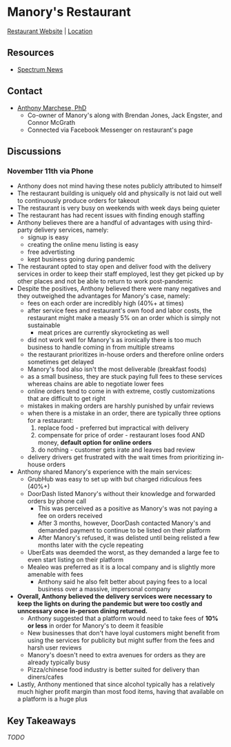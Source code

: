 # Manory's Restaurant

[Restaurant Website](http://www.manorystroy.com/) | [Location](https://goo.gl/maps/5QD2qxctR6ynTNLH8)

## Resources

- [Spectrum News](https://spectrumlocalnews.com/nys/capital-region/news/2020/12/24/century-old-business-adapting-to-the-times)

## Contact

- [Anthony Marchese, PhD](https://www.linkedin.com/in/anthony-marchese/)
  - Co-owner of Manory's along with Brendan Jones, Jack Engster, and Connor McGrath
  - Connected via Facebook Messenger on restaurant's page

## Discussions

### November 11th via Phone

- Anthony does not mind having these notes publicly attributed to himself
- The restaurant building is uniquely old and physically is not laid out well to continuously produce orders for takeout
- The restaurant is very busy on weekends with week days being quieter
- The restaurant has had recent issues with finding enough staffing
- Anthony believes there are a handful of advantages with using third-party delivery services, namely:
  - signup is easy
  - creating the online menu listing is easy
  - free advertisting
  - kept business going during pandemic
- The restaurant opted to stay open and deliver food with the delivery services in order to keep their staff employed, lest they get picked up by other places and not be able to return to work post-pandemic
- Despite the positives, Anthony believed there were many negatives and they outweighed the advantages for Manory's case, namely:
  - fees on each order are incredibly high (40%+ at times)
  - after service fees and restaurant's own food and labor costs, the restaurant might make a measly 5% on an order which is simply not sustainable
    - meat prices are currently skyrocketing as well
  - did not work well for Manory's as ironically there is too much business to handle coming in from multiple streams
  - the restaurant prioritizes in-house orders and therefore online orders sometimes get delayed
  - Manory's food also isn't the most deliverable (breakfast foods)
  - as a small business, they are stuck paying full fees to these services whereas chains are able to negotiate lower fees
  - online orders tend to come in with extreme, costly customizations that are difficult to get right
  - mistakes in making orders are harshly punished by unfair reviews
  - when there is a mistake in an order, there are typically three options for a restaurant:
    1. replace food - preferred but impractical with delivery
    2. compensate for price of order - restaurant loses food AND money, **default option for online orders**
    3. do nothing - customer gets irate and leaves bad review
  - delivery drivers get frustrated with the wait times from prioritizing in-house orders
- Anthony shared Manory's experience with the main services:
  - GrubHub was easy to set up with but charged ridiculous fees (40%+)
  - DoorDash listed Manory's without their knowledge and forwarded orders by phone call
    - This was perceived as a positive as Manory's was not paying a fee on orders received
    - After 3 months, however, DoorDash contacted Manory's and demanded payment to continue to be listed on their platform
    - After Manory's refused, it was delisted until being relisted a few months later with the cycle repeating
  - UberEats was deemded the worst, as they demanded a large fee to even start listing on their platform
  - Mealeo was preferred as it is a local company and is slightly more amenable with fees
    - Anthony said he also felt better about paying fees to a local business over a massive, impersonal company
- **Overall, Anthony believed the delivery services were necessary to keep the lights on during the pandemic but were too costly and unncessary once in-person dining returned.**
  - Anthony suggested that a platform would need to take fees of **10% or less** in order for Manory's to deem it feasible
  - New businesses that don't have loyal customers might benefit from using the services for publicity but might suffer from the fees and harsh user reviews
  - Manory's doesn't need to extra avenues for orders as they are already typically busy
  - Pizza/chinese food industry is better suited for delivery than diners/cafes
- Lastly, Anthony mentioned that since alcohol typically has a relatively much higher profit margin than most food items, having that available on a platform is a huge plus

## Key Takeaways

_TODO_
